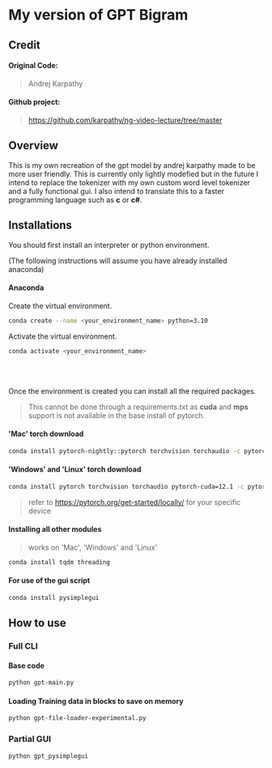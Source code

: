 # My version of GPT Bigram

## Credit
#### Original Code:
> Andrej Karpathy

#### Github project: 
> https://github.com/karpathy/ng-video-lecture/tree/master

## Overview
This is my own recreation of the gpt model by andrej karpathy made to be more user friendly. This is currently only lightly modefied but in the future I intend to replace the tokenizer with my own custom word level tokenizer and a fully functional gui. I also intend to translate this to a faster programming language such as __c__ or __c#__. 

## Installations
You should first install an interpreter or python environment.

(The following instructions will assume you have already installed anaconda)

#### __Anaconda__
Create the virtual environment. 
```bash
conda create --name <your_environment_name> python=3.10
```

Activate the virtual environment. 
```bash
conda activate <your_environment_name>
```
<br>
<br>

Once the environment is created you can install all the required packages.
> This cannot be done through a requirements.txt as __cuda__ and __mps__ support is not available in the base install of pytorch.

#### __'Mac' torch download__
```bash
conda install pytorch-nightly::pytorch torchvision torchaudio -c pytorch-nightly
```

#### __'Windows' and 'Linux' torch download__
```bash
conda install pytorch torchvision torchaudio pytorch-cuda=12.1 -c pytorch-nightly -c nvidia
```
> refer to https://pytorch.org/get-started/locally/ for your specific device
#### __Installing all other modules__
> works on 'Mac', 'Windows' and 'Linux'
```bash
conda install tqdm threading
```
#### __For use of the gui script__
```bash
conda install pysimplegui
```

## How to use
### Full CLI
#### Base code
```bash
python gpt-main.py
```
#### Loading Training data in blocks to save on memory
```bash
python gpt-file-loader-experimental.py
```

### Partial GUI
```bash
python gpt_pysimplegui
```
